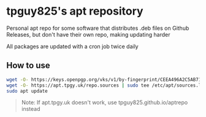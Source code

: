# tpguy825's apt repository

Personal apt repo for some software that distributes .deb files on Github Releases, but don't have their own repo, making updating harder

All packages are updated with a cron job twice daily

## How to use

```bash
wget -O- https://keys.openpgp.org/vks/v1/by-fingerprint/CEEA496A2C5AB71E34ACD48691EDAEB6C4F3EC9F | gpg --dearmor | sudo tee /usr/share/keyrings/tpguy825-apt-repo.gpg >/dev/null
wget -O- https://apt.tpgy.uk/repo.sources | sudo tee /etc/apt/sources.list.d/tpguy825-apt-repo.sources >/dev/null
sudo apt update
```

> Note: If apt.tpgy.uk doesn't work, use tpguy825.github.io/aptrepo instead
